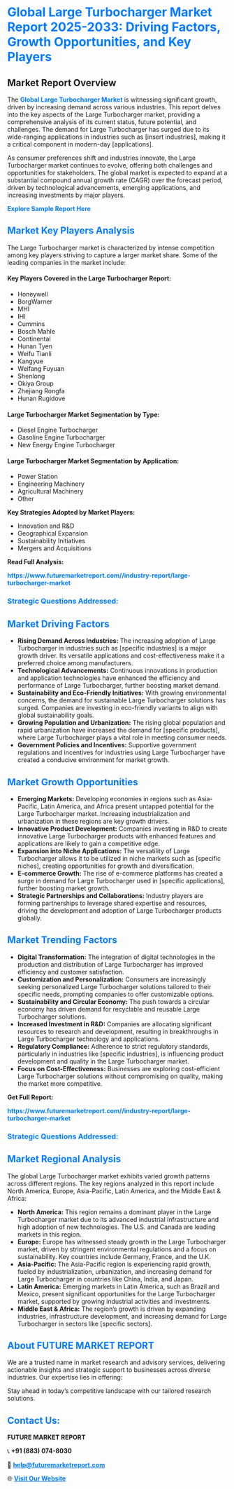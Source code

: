 <h1 style="color: #007BFF;">Global Large Turbocharger Market Report 2025-2033: Driving Factors, Growth Opportunities, and Key Players</h1>

<section id="overview">
<h2>Market Report Overview</h2>
<p>The <a href="https://www.futuremarketreport.com//industry-report/large-turbocharger-market" style="color: #007BFF; text-decoration: none;"><strong>Global Large Turbocharger Market</strong></a> is witnessing significant growth, driven by increasing demand across various industries. This report delves into the key aspects of the Large Turbocharger market, providing a comprehensive analysis of its current status, future potential, and challenges. The demand for Large Turbocharger has surged due to its wide-ranging applications in industries such as [insert industries], making it a critical component in modern-day [applications].</p>
<p>As consumer preferences shift and industries innovate, the Large Turbocharger market continues to evolve, offering both challenges and opportunities for stakeholders. The global market is expected to expand at a substantial compound annual growth rate (CAGR) over the forecast period, driven by technological advancements, emerging applications, and increasing investments by major players.</p>
</section>

<section id="overview">
<p><a href="https://www.futuremarketreport.com//request-sample/reportId=86976" style="color: #007BFF; text-decoration: none;"><strong>Explore Sample Report Here</strong></a></p>
</section>

<section id="key-players">
<h2 style="color: #007BFF;">Market Key Players Analysis</h2>
<p>The Large Turbocharger market is characterized by intense competition among key players striving to capture a larger market share. Some of the leading companies in the market include:</p>
<h4>Key Players Covered in the Large Turbocharger Report:</h4>
<ul><li>Honeywell</li><li>BorgWarner</li><li>MHI</li><li>IHI</li><li>Cummins</li><li>Bosch Mahle</li><li>Continental</li><li>Hunan Tyen</li><li>Weifu Tianli</li><li>Kangyue</li><li>Weifang Fuyuan</li><li>Shenlong</li><li>Okiya Group</li><li>Zhejiang Rongfa</li><li>Hunan Rugidove</li></ul>
<h4>Large Turbocharger Market Segmentation by Type:</h4>
<ul><li>Diesel Engine Turbocharger</li><li>Gasoline Engine Turbocharger</li><li>New Energy Engine Turbocharger</li></ul>

<h4>Large Turbocharger Market Segmentation by Application:</h4>
<ul><li>Power Station</li><li>Engineering Machinery</li><li>Agricultural Machinery</li><li>Other</li></ul>
<p><strong>Key Strategies Adopted by Market Players:</strong></p>
<ul>
<li>Innovation and R&D</li>
<li>Geographical Expansion</li>
<li>Sustainability Initiatives</li>
<li>Mergers and Acquisitions</li>
</ul>
</section>

<section>
<p><strong>Read Full Analysis: </strong></p><a href="https://www.futuremarketreport.com//industry-report/large-turbocharger-market" style="color: #007BFF; text-decoration: none;"><strong>https://www.futuremarketreport.com//industry-report/large-turbocharger-market</strong></a>
<h3 style="color: #007BFF;">Strategic Questions Addressed:</h3>
</section>

<section id="driving-factors">
<h2 style="color: #007BFF;">Market Driving Factors</h2>
<ul>
<li><strong>Rising Demand Across Industries:</strong> The increasing adoption of Large Turbocharger in industries such as [specific industries] is a major growth driver. Its versatile applications and cost-effectiveness make it a preferred choice among manufacturers.</li>
<li><strong>Technological Advancements:</strong> Continuous innovations in production and application technologies have enhanced the efficiency and performance of Large Turbocharger, further boosting market demand.</li>
<li><strong>Sustainability and Eco-Friendly Initiatives:</strong> With growing environmental concerns, the demand for sustainable Large Turbocharger solutions has surged. Companies are investing in eco-friendly variants to align with global sustainability goals.</li>
<li><strong>Growing Population and Urbanization:</strong> The rising global population and rapid urbanization have increased the demand for [specific products], where Large Turbocharger plays a vital role in meeting consumer needs.</li>
<li><strong>Government Policies and Incentives:</strong> Supportive government regulations and incentives for industries using Large Turbocharger have created a conducive environment for market growth.</li>
</ul>
</section>

<section id="growth-opportunities">
<h2 style="color: #007BFF;">Market Growth Opportunities</h2>
<ul>
<li><strong>Emerging Markets:</strong> Developing economies in regions such as Asia-Pacific, Latin America, and Africa present untapped potential for the Large Turbocharger market. Increasing industrialization and urbanization in these regions are key growth drivers.</li>
<li><strong>Innovative Product Development:</strong> Companies investing in R&D to create innovative Large Turbocharger products with enhanced features and applications are likely to gain a competitive edge.</li>
<li><strong>Expansion into Niche Applications:</strong> The versatility of Large Turbocharger allows it to be utilized in niche markets such as [specific niches], creating opportunities for growth and diversification.</li>
<li><strong>E-commerce Growth:</strong> The rise of e-commerce platforms has created a surge in demand for Large Turbocharger used in [specific applications], further boosting market growth.</li>
<li><strong>Strategic Partnerships and Collaborations:</strong> Industry players are forming partnerships to leverage shared expertise and resources, driving the development and adoption of Large Turbocharger products globally.</li>
</ul>
</section>

<section id="trending-factors">
<h2 style="color: #007BFF;">Market Trending Factors</h2>
<ul>
<li><strong>Digital Transformation:</strong> The integration of digital technologies in the production and distribution of Large Turbocharger has improved efficiency and customer satisfaction.</li>
<li><strong>Customization and Personalization:</strong> Consumers are increasingly seeking personalized Large Turbocharger solutions tailored to their specific needs, prompting companies to offer customizable options.</li>
<li><strong>Sustainability and Circular Economy:</strong> The push towards a circular economy has driven demand for recyclable and reusable Large Turbocharger solutions.</li>
<li><strong>Increased Investment in R&D:</strong> Companies are allocating significant resources to research and development, resulting in breakthroughs in Large Turbocharger technology and applications.</li>
<li><strong>Regulatory Compliance:</strong> Adherence to strict regulatory standards, particularly in industries like [specific industries], is influencing product development and quality in the Large Turbocharger market.</li>
<li><strong>Focus on Cost-Effectiveness:</strong> Businesses are exploring cost-efficient Large Turbocharger solutions without compromising on quality, making the market more competitive.</li>
</ul>
</section>

<section>
<p><strong>Get Full Report: </strong></p><a href="https://www.futuremarketreport.com//industry-report/large-turbocharger-market" style="color: #007BFF; text-decoration: none;"><strong>https://www.futuremarketreport.com//industry-report/large-turbocharger-market</strong></a>
<h3 style="color: #007BFF;">Strategic Questions Addressed:</h3>
</section>


<section id="regional-analysis">
<h2 style="color: #007BFF;">Market Regional Analysis</h2>
<p>The global Large Turbocharger market exhibits varied growth patterns across different regions. The key regions analyzed in this report include North America, Europe, Asia-Pacific, Latin America, and the Middle East & Africa:</p>
<ul>
<li><strong>North America:</strong> This region remains a dominant player in the Large Turbocharger market due to its advanced industrial infrastructure and high adoption of new technologies. The U.S. and Canada are leading markets in this region.</li>
<li><strong>Europe:</strong> Europe has witnessed steady growth in the Large Turbocharger market, driven by stringent environmental regulations and a focus on sustainability. Key countries include Germany, France, and the U.K.</li>
<li><strong>Asia-Pacific:</strong> The Asia-Pacific region is experiencing rapid growth, fueled by industrialization, urbanization, and increasing demand for Large Turbocharger in countries like China, India, and Japan.</li>
<li><strong>Latin America:</strong> Emerging markets in Latin America, such as Brazil and Mexico, present significant opportunities for the Large Turbocharger market, supported by growing industrial activities and investments.</li>
<li><strong>Middle East & Africa:</strong> The region’s growth is driven by expanding industries, infrastructure development, and increasing demand for Large Turbocharger in sectors like [specific sectors].</li>
</ul>
</section>

<footer>
<h2 style="color: #007BFF;">About FUTURE MARKET REPORT</h2>
<p>We are a trusted name in market research and advisory services, delivering actionable insights and strategic support to businesses across diverse industries. Our expertise lies in offering:</p>

<p>Stay ahead in today’s competitive landscape with our tailored research solutions.</p>

<h2 style="color: #007BFF;">Contact Us:</h2>
<p><strong>FUTURE MARKET REPORT</strong></p>
<p>📞 <strong>+91 (883) 074-8030</strong></p>
<p>📧 <strong><a href="mailto:help@futuremarketreport.com" style="color: #007BFF;">help@futuremarketreport.com</a></strong></p>
<p>🌐 <strong><a href="https://www.futuremarketreport.com/" style="color: #007BFF;">Visit Our Website</a></strong></p>
</footer>